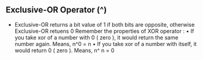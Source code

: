 ## Exclusive-OR Operator (^)
* Exclusive-OR returns a bit value of 1 if both bits are opposite, otherwise Exclusive-OR retuens 0
Remember the properties of XOR operator :
• If you take xor of a number with 0 ( zero ), it would return the same number again.
Means, n^0 = n
• If you take xor of a number with itself, it would return 0 ( zero ).
Means, n^ n = 0

